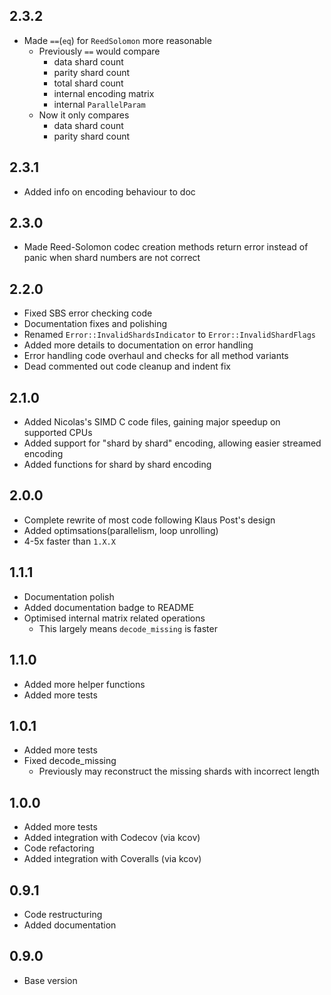 ## 2.3.2
  - Made `==`(`eq`) for `ReedSolomon` more reasonable
    - Previously `==` would compare
      - data shard count
      - parity shard count
      - total shard count
      - internal encoding matrix
      - internal `ParallelParam`
    - Now it only compares
      - data shard count
      - parity shard count

## 2.3.1
  - Added info on encoding behaviour to doc

## 2.3.0
  - Made Reed-Solomon codec creation methods return error instead of panic when shard numbers are not correct

## 2.2.0
  - Fixed SBS error checking code
  - Documentation fixes and polishing
  - Renamed `Error::InvalidShardsIndicator` to `Error::InvalidShardFlags`
  - Added more details to documentation on error handling
  - Error handling code overhaul and checks for all method variants
  - Dead commented out code cleanup and indent fix

## 2.1.0
  - Added Nicolas's SIMD C code files, gaining major speedup on supported CPUs
  - Added support for "shard by shard" encoding, allowing easier streamed encoding
  - Added functions for shard by shard encoding

## 2.0.0
  - Complete rewrite of most code following Klaus Post's design
  - Added optimsations(parallelism, loop unrolling)
  - 4-5x faster than `1.X.X`

## 1.1.1
  - Documentation polish
  - Added documentation badge to README
  - Optimised internal matrix related operations
    - This largely means `decode_missing` is faster

## 1.1.0
  - Added more helper functions
  - Added more tests
 
## 1.0.1
  - Added more tests
  - Fixed decode_missing
    - Previously may reconstruct the missing shards with incorrect length

## 1.0.0
  - Added more tests
  - Added integration with Codecov (via kcov)
  - Code refactoring
  - Added integration with Coveralls (via kcov)

## 0.9.1
  - Code restructuring
  - Added documentation

## 0.9.0
  - Base version
